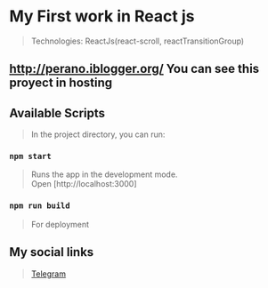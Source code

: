 # My First work in React js

> Technologies: ReactJs(react-scroll, reactTransitionGroup)

## http://perano.iblogger.org/ You can see this proyect in hosting

## Available Scripts

> In the project directory, you can run:

### `npm start`

> Runs the app in the development mode.\
Open [http://localhost:3000]

### `npm run build`

> For deployment

## My social links

> <a href="https://t.me/ismoilTurdaliyev">Telegram</a>

